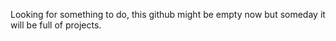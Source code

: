 Looking for something to do,
this github might be empty now but someday it will be full of projects.


<!---
Mytiaoga/Mytiaoga is a ✨ special ✨ repository because its `README.md` (this file) appears on your GitHub profile.
You can click the Preview link to take a look at your changes.
--->
